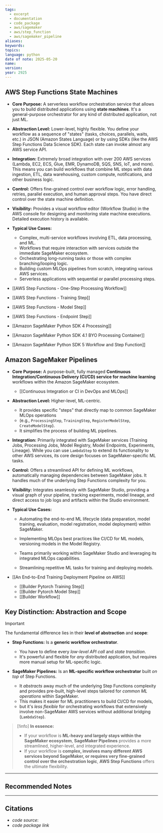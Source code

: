 ```yaml
---
tags:
  - excerpt
  - documentation
  - code_package
  - aws/sagemaker
  - aws/step_function
  - aws/sagemaker_pipeline
aliases: 
keywords: 
topics: 
language: python
date of note: 2025-05-20
name: 
version: 
year: 2925
---
```


## AWS Step Functions State Machines

- **Core Purpose:** A serverless workflow orchestration service that allows you to build distributed applications using **state machines**. It's a general-purpose orchestrator for any kind of distributed application, not just ML.
    
- **Abstraction Level:** Lower-level, highly flexible. You define your workflow as a sequence of "states" (tasks, choices, parallels, waits, etc.) in JSON (Amazon States Language) or by using SDKs (like the AWS Step Functions Data Science SDK). Each state can invoke almost any AWS service API.
    
- **Integration:** Extremely broad integration with over 200 AWS services (Lambda, EC2, ECS, Glue, EMR, DynamoDB, SQS, SNS, IoT, and more). This means you can build workflows that combine ML steps with data ingestion, ETL, data warehousing, custom compute, notifications, and other business logic.
    
- **Control:** Offers fine-grained control over workflow logic, error handling, retries, parallel execution, and human approval steps. You have direct control over the state machine definition.
    
- **Visibility:** Provides a visual workflow editor (Workflow Studio) in the AWS console for designing and monitoring state machine executions. Detailed execution history is available.
    
- **Typical Use Cases:**
    - Complex, multi-service workflows involving ETL, data processing, and ML.
    - Workflows that require interaction with services outside the immediate SageMaker ecosystem.
    - Orchestrating long-running tasks or those with complex branching/looping logic.
    - Building custom MLOps pipelines from scratch, integrating various AWS services.
    - Serverless applications with sequential or parallel processing steps.


- [[AWS Step Functions - One-Step Processing Workflow]]
- [[AWS Step Functions - Training Step]]
- [[AWS Step Functions - Model Step]]
- [[AWS Step Functions - Endpoint Step]]
- [[Amazon SageMaker Python SDK 4 Processing]]
- [[Amazon SageMaker Python SDK 4.1 BYO Processing Container]]
- [[Amazon SageMaker Python SDK 5 Workflow and Step Function]]

## Amazon SageMaker Pipelines

- **Core Purpose:** A purpose-built, fully managed **Continuous Integration/Continuous Delivery (CI/CD) service for machine learning** workflows within the Amazon SageMaker ecosystem.
	- [[Continuous Integration or CI in DevOps and MLOps]]
- **Abstraction Level:** Higher-level, ML-centric. 
	- It provides specific "steps" that directly map to common SageMaker MLOps operations 
	- (e.g., `ProcessingStep`, `TrainingStep`, `RegisterModelStep`, `CreateModelStep`). 
	- It simplifies the process of building ML pipelines.
    
- **Integration:** Primarily integrated with SageMaker services (Training Jobs, Processing Jobs, Model Registry, Model Endpoints, Experiments, Lineage). While you can use `LambdaStep` to extend its functionality to other AWS services, its core design focuses on SageMaker-specific ML tasks.
- **Control:** Offers a streamlined API for defining ML workflows, automatically managing dependencies between SageMaker jobs. It handles much of the underlying Step Functions complexity for you.
- **Visibility:** Integrates seamlessly with SageMaker Studio, providing a visual graph of your pipeline, tracking experiments, model lineage, and direct access to job logs and artifacts within the Studio environment.
- **Typical Use Cases:**
    - Automating the end-to-end ML lifecycle (data preparation, model training, evaluation, model registration, model deployment) within SageMaker.
    - Implementing MLOps best practices like CI/CD for ML models, versioning models in the Model Registry.
        
    - Teams primarily working within SageMaker Studio and leveraging its integrated MLOps capabilities.
    - Streamlining repetitive ML tasks for training and deploying models.


- [[An End-to-End Training Deployment Pipeline on AWS]]
	- [[Builder Pytorch Training Step]]
	- [[Builder Pytorch Model Step]]
	- [[Builder Workflow]]


## Key Distinction: Abstraction and Scope

>[!important]
> The fundamental difference lies in their **level of abstraction** and **scope**:
> 
> - **Step Functions:** Is a **generic workflow orchestrator**. 
> 	- You have to define every *low-level API call* and *state transition*. 
> 	- It's powerful and flexible for _any_ distributed application, but requires more manual setup for ML-specific logic.
>     
> - **SageMaker Pipelines:** Is an **ML-specific workflow orchestrator** built _on top_ of Step Functions. 
> 	- It *abstracts* away much of the underlying Step Functions complexity and provides pre-built, high-level steps tailored for *common ML operations* within SageMaker. 
> 	- This makes it easier for ML practitioners to build CI/CD for models, 
> 	- but it's *less flexible* for orchestrating workflows that extensively involve non-SageMaker AWS services without additional bridging (`LambdaStep`).


> [!info]
> **In essence:**
> 
> - If your workflow is **ML-heavy and largely stays within the SageMaker ecosystem**, **SageMaker Pipelines** provides a more streamlined, higher-level, and integrated experience.
> - If your workflow is **complex, involves many different AWS services beyond SageMaker, or requires very fine-grained control over the orchestration logic**, **AWS Step Functions** offers the ultimate flexibility.


-----------
##  Recommended Notes







----------
##  Citations

- *code source*:
- *code package link*




